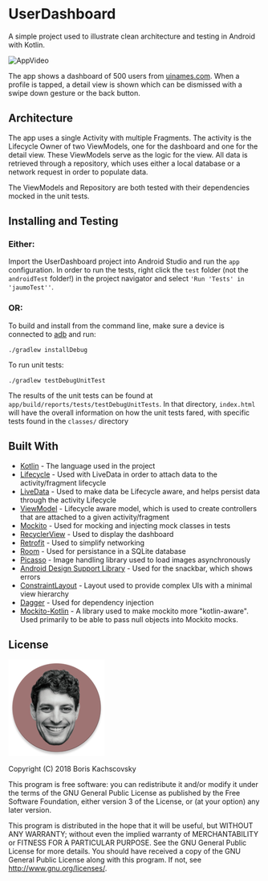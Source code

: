 # UserDashboard

A simple project used to illustrate clean architecture and testing in Android with Kotlin.

<img src="AppVideo.gif" alt="AppVideo" width="300" />

The app shows a dashboard of 500 users from [uinames.com](https://uinames.com). When a profile is tapped, a detail view is shown which can be dismissed with a swipe down gesture or the back button.

## Architecture

The app uses a single Activity with multiple Fragments. The activity is the Lifecycle Owner of two ViewModels, one for the dashboard and one for the detail view. These ViewModels serve as the logic for the view. All data is retrieved through a repository, which uses either a local database or a network request in order to populate data.

The ViewModels and Repository are both tested with their dependencies mocked in the unit tests.

## Installing and Testing

### Either:

Import the UserDashboard project into Android Studio and run the `app` configuration. In order to run the tests, right click the `test` folder (not the `androidTest` folder!) in the project navigator and select `'Run 'Tests' in 'jaumoTest''`.

### OR:

To build and install from the command line, make sure a device is connected to [adb](https://developer.android.com/studio/command-line/adb) and run:

    ./gradlew installDebug

To run unit tests:

	./gradlew testDebugUnitTest
	

The results of the unit tests can be found at `app/build/reports/tests/testDebugUnitTests`. In that directory, `index.html` will have the overall information on how the unit tests fared, with specific tests found in the `classes/` directory

## Built With

* [Kotlin](https://kotlinlang.org/) - The language used in the project
* [Lifecycle](https://developer.android.com/topic/libraries/architecture/lifecycle) - Used with LiveData in order to attach data to the activity/fragment lifecycle
* [LiveData](https://developer.android.com/topic/libraries/architecture/livedata) - Used to make data be Lifecycle aware, and helps persist data through the activity Lifecycle 
* [ViewModel](https://developer.android.com/topic/libraries/architecture/viewmodel) - Lifecycle aware model, which is used to create controllers that are attached to a given activity/fragment
* [Mockito](https://site.mockito.org/) - Used for mocking and injecting mock classes in tests
* [RecyclerView](https://developer.android.com/reference/android/support/v7/widget/RecyclerView) - Used to display the dashboard
* [Retrofit](https://square.github.io/retrofit/) - Used to simplify networking
* [Room](https://developer.android.com/topic/libraries/architecture/room) - Used for persistance in a SQLite database
* [Picasso](https://square.github.io/picasso/) - Image handling library used to load images asynchronously
* [Android Design Support Library](https://developer.android.com/topic/libraries/support-library/packages) - Used for the snackbar, which shows errors
* [ConstraintLayout](https://developer.android.com/reference/android/support/constraint/ConstraintLayout) - Layout used to provide complex UIs with a minimal view hierarchy
* [Dagger](https://google.github.io/dagger/) - Used for dependency injection
* [Mockito-Kotlin](https://github.com/nhaarman/mockito-kotlin/wiki) - A library used to make mockito more "kotlin-aware". Used primarily to be able to pass null objects into Mockito mocks.

## License

 ![](app/src/main/res/mipmap-xxxhdpi/ic_launcher_round.png)

Copyright (C) 2018 Boris Kachscovsky

This program is free software: you can redistribute it and/or modify it under the terms of the GNU General Public License as published by the Free Software Foundation, either version 3 of the License, or (at your option) any later version.

This program is distributed in the hope that it will be useful, but WITHOUT ANY WARRANTY; without even the implied warranty of MERCHANTABILITY or FITNESS FOR A PARTICULAR PURPOSE. See the GNU General Public License for more details. You should have received a copy of the GNU General Public License along with this program. If not, see http://www.gnu.org/licenses/.